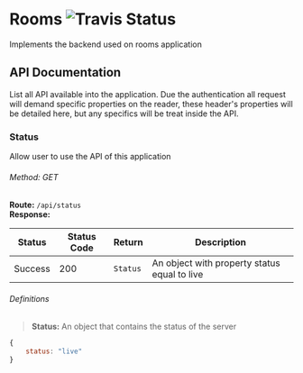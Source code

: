 # Rooms ![Travis Status](https://travis.ibm.com/breaking-bug/rooms.svg?token=56BqYShvaLLncMxTYbog&branch=master)
Implements the backend used on rooms application

## API Documentation
List all API available into the application. Due the authentication all request will demand specific properties on the reader, these header's properties will be detailed here, but any specifics will be treat inside the API.

### Status
Allow user to use the API of this application

###### Method: GET
**Route:** `/api/status`<br />
**Response:**

| Status        | Status Code   | Return          | Description 
| ------------- | ------------- | -------------   | ------------- 
| Success       | 200           | `Status`        | An object with property status equal to live

###### Definitions
>**Status:** An object that contains the status of the server
```javascript
{
	status: "live"
}
``` 

